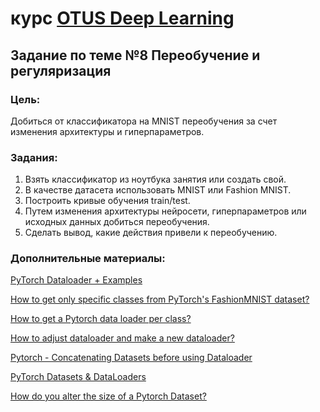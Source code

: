 # курс [OTUS Deep Learning](https://otus.ru/lessons/dl-basic/)

## Задание по теме №8 Переобучение и регуляризация

### Цель:
Добиться от классификатора на MNIST переобучения за счет изменения архитектуры и гиперпараметров.

### Задания:
1. Взять классификатор из ноутбука занятия или создать свой.
2. В качестве датасета использовать MNIST или Fashion MNIST.
3. Построить кривые обучения train/test.
4. Путем изменения архитектуры нейросети, гиперпараметров или исходных данных добиться переобучения.
5. Сделать вывод, какие действия привели к переобучению.

### Дополнительные материалы:
[PyTorch Dataloader + Examples](https://pythonguides.com/pytorch-dataloader/)

[How to get only specific classes from PyTorch's FashionMNIST dataset?](https://stackoverflow.com/questions/63975130/how-to-get-only-specific-classes-from-pytorchs-fashionmnist-dataset)

[How to get a Pytorch data loader per class?](https://stackoverflow.com/questions/70698487/how-to-get-a-pytorch-data-loader-per-class)

[How to adjust dataloader and make a new dataloader?](https://stackoverflow.com/questions/59412287/how-to-adjust-dataloader-and-make-a-new-dataloader)

[Pytorch - Concatenating Datasets before using Dataloader](https://stackoverflow.com/questions/60840500/pytorch-concatenating-datasets-before-using-dataloader)

[PyTorch Datasets & DataLoaders](https://pytorch.org/tutorials/beginner/basics/data_tutorial.html)

[How do you alter the size of a Pytorch Dataset?](https://stackoverflow.com/questions/44856691/how-do-you-alter-the-size-of-a-pytorch-dataset)


